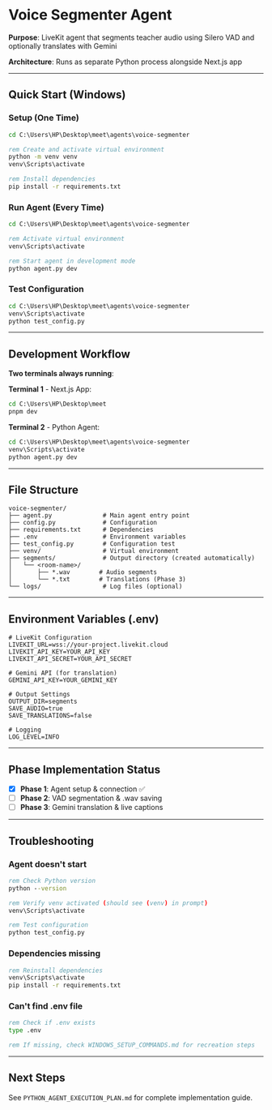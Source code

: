 # Voice Segmenter Agent

**Purpose**: LiveKit agent that segments teacher audio using Silero VAD and optionally translates with Gemini

**Architecture**: Runs as separate Python process alongside Next.js app

---

## Quick Start (Windows)

### Setup (One Time)

```cmd
cd C:\Users\HP\Desktop\meet\agents\voice-segmenter

rem Create and activate virtual environment
python -m venv venv
venv\Scripts\activate

rem Install dependencies
pip install -r requirements.txt
```

### Run Agent (Every Time)

```cmd
cd C:\Users\HP\Desktop\meet\agents\voice-segmenter

rem Activate virtual environment
venv\Scripts\activate

rem Start agent in development mode
python agent.py dev
```

### Test Configuration

```cmd
cd C:\Users\HP\Desktop\meet\agents\voice-segmenter
venv\Scripts\activate
python test_config.py
```

---

## Development Workflow

**Two terminals always running**:

**Terminal 1** - Next.js App:
```cmd
cd C:\Users\HP\Desktop\meet
pnpm dev
```

**Terminal 2** - Python Agent:
```cmd
cd C:\Users\HP\Desktop\meet\agents\voice-segmenter
venv\Scripts\activate
python agent.py dev
```

---

## File Structure

```
voice-segmenter/
├── agent.py              # Main agent entry point
├── config.py             # Configuration
├── requirements.txt      # Dependencies
├── .env                  # Environment variables
├── test_config.py        # Configuration test
├── venv/                 # Virtual environment
├── segments/             # Output directory (created automatically)
│   └── <room-name>/
│       ├── *.wav        # Audio segments
│       └── *.txt        # Translations (Phase 3)
└── logs/                 # Log files (optional)
```

---

## Environment Variables (.env)

```env
# LiveKit Configuration
LIVEKIT_URL=wss://your-project.livekit.cloud
LIVEKIT_API_KEY=YOUR_API_KEY
LIVEKIT_API_SECRET=YOUR_API_SECRET

# Gemini API (for translation)
GEMINI_API_KEY=YOUR_GEMINI_KEY

# Output Settings
OUTPUT_DIR=segments
SAVE_AUDIO=true
SAVE_TRANSLATIONS=false

# Logging
LOG_LEVEL=INFO
```

---

## Phase Implementation Status

- [x] **Phase 1**: Agent setup & connection ✅
- [ ] **Phase 2**: VAD segmentation & .wav saving
- [ ] **Phase 3**: Gemini translation & live captions

---

## Troubleshooting

### Agent doesn't start

```cmd
rem Check Python version
python --version

rem Verify venv activated (should see (venv) in prompt)
venv\Scripts\activate

rem Test configuration
python test_config.py
```

### Dependencies missing

```cmd
rem Reinstall dependencies
venv\Scripts\activate
pip install -r requirements.txt
```

### Can't find .env file

```cmd
rem Check if .env exists
type .env

rem If missing, check WINDOWS_SETUP_COMMANDS.md for recreation steps
```

---

## Next Steps

See `PYTHON_AGENT_EXECUTION_PLAN.md` for complete implementation guide.
